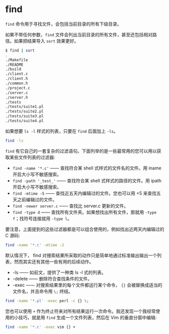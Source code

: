 # find

`find` 命令用于寻找文件，会包括当前目录的所有下级目录。

如果不带任何参数，`find` 文件会列出当前目录的所有文件，甚至还包括相对路径。如果把结果导入 `sort` 效果更好。

```bash
$ find | sort
.
./Makefile
./README
./build
./client.c
./client.h
./common.h
./project.c
./server.c
./server.h
./tests
./tests/suite1.pl
./tests/suite2.pl
./tests/suite3.pl
./tests/suite4.pl
```

如果想要 `ls -l` 样式的列表，只要在 `find` 后面加上 `-ls`。

```bash
find -ls
```

`find` 有它自己的一套复杂的过滤语句。下面列举的是一些最常用的您可以用以获取某些文件列表的过滤器:

- `find -name '*.c'` —— 查找符合某 shell 式样式的文件名的文件。用 iname 开启大小写不敏感搜索。
- `find -path '_test_'` —— 查找符合某 shell 式样式的路径的文件。用 ipath 开启大小写不敏感搜索。
- `find -mtime -5` —— 查找近五天内编辑过的文件。您也可以用 +5 来查找五天之前编辑过的文件。
- `find -newer server.c` —— 查找比 server.c 更新的文件。
- `find -type d` —— 查找所有文件夹。如果想找出所有文件，那就用 `-type f`；找符号连接就用 `-type l`。

要注意，上面提到的这些过滤器都是可以组合使用的，例如找出近两天内编辑过的 C 源码:

```bash
find -name '*.c' -mtime -2
```

默认情况下， find 对搜索结果所采取的动作只是简单地通过标准输出输出一个列表，然而其实还有其他一些有用的后续动作。

- -ls —— 如前文，提供了一种类 ls -l 式的列表。
- -delete —— 删除符合查找条件的文件。
- -exec —— 对搜索结果里的每个文件都运行某个命令， `{}` 会被替换成适当的文件名，并且命令用 `\;` 终结。

```bash
find -name '*.pl' -exec perl -c {} \;
```

您也可以使用 `+` 作为终止符来对所有结果运行一次命令。我还发现一个我经常使用的小技巧，就是用 `find` 生成一个文件列表，然后在 Vim 的垂直分窗中编辑:

```bash
find -name '*.c' -exec vim {} +
```
